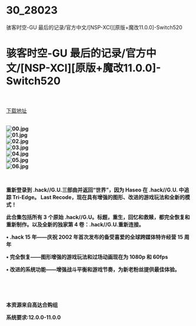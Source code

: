 # 30_28023
骇客时空-GU 最后的记录/官方中文/[NSP-XCI][原版+魔改11.0.0]-Switch520
# 骇客时空-GU 最后的记录/官方中文/[NSP-XCI][原版+魔改11.0.0]-Switch520
 <br/></br>
[下载地址](https://www.switch520.cc/article/28023 "下载地址")
<br/></br>

<p><strong><img title="00.jpg" src="https://www.switch520.cc/muke_img/2022_03_10_0cd237b986df8.jpg" alt="00.jpg"></strong><br>
<strong><img title="01.jpg" src="https://www.switch520.cc/muke_img/2022_03_10_5fef51f2762ad.jpg" alt="01.jpg"></strong><br>
<strong><img title="02.jpg" src="https://www.switch520.cc/muke_img/2022_03_10_74746f160fa39.jpg" alt="02.jpg"></strong><br>
<strong><img title="03.jpg" src="https://www.switch520.cc/muke_img/2022_03_10_bd50a1257fa1d.jpg" alt="03.jpg"></strong><br>
<strong><img title="04.jpg" src="https://www.switch520.cc/muke_img/2022_03_10_aa639bde96e99.jpg" alt="04.jpg"></strong><br>
<strong><img title="05.jpg" src="https://www.switch520.cc/muke_img/2022_03_10_cc548b4c5315a.jpg" alt="05.jpg"></strong><br>
<strong><img title="06.jpg" src="https://www.switch520.cc/muke_img/2022_03_10_72b1a2d04dd6c.jpg" alt="06.jpg">&nbsp;</strong></p>
<p>&nbsp;</p>
<p><strong>重新登录到 .hack//G.U.三部曲并返回“世界”，因为 Haseo 在 .hack//G.U. 中追踪 Tri-Edge。 Last Recode，现在具有增强的图形、改进的游戏玩法和全新的模式！</strong></p>
<p><strong>此合集包括所有 3 个原始 .hack//G.U。标题，重生，回忆和救赎，都完全恢复和重新制作。以及全新的独家第 4 卷：.hack//G.U.重新连接。</strong></p>
<p><strong>• .hack 15 年——庆祝 2002 年首次发布的备受喜爱的全球跨媒体特许经营 15 周年</strong></p>
<p><strong>• 完全恢复——图形增强的游戏玩法和过场动画现在为 1080p 和 60fps</strong></p>
<p><strong>• 改进的系统功能——增强战斗平衡和游戏节奏，为新老粉丝提供最佳体验。</strong></p>
<p>&nbsp;</p>
<p>&nbsp;</p>
<p><strong>本资源来自高达合购组</strong></p>
<p><strong>系统要求:12.0.0-11.0.0</strong></p>



